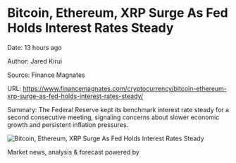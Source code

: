 # Bitcoin, Ethereum, XRP Surge As Fed Holds Interest Rates Steady

Date: 13 hours ago

Author: Jared Kirui

Source: Finance Magnates

URL: https://www.financemagnates.com/cryptocurrency/bitcoin-ethereum-xrp-surge-as-fed-holds-interest-rates-steady/

Summary: The Federal Reserve kept its benchmark interest rate steady for a second consecutive meeting, signaling concerns about slower economic growth and persistent inflation pressures.

![Bitcoin, Ethereum, XRP Surge As Fed Holds Interest Rates Steady](https://images.financemagnates.com/images/Jerome%20Powell_id_77ce6a71-b9e7-4fbf-8e4b-62f5c6a61b39_size900.jpeg)

Market news, analysis & forecast powered by
